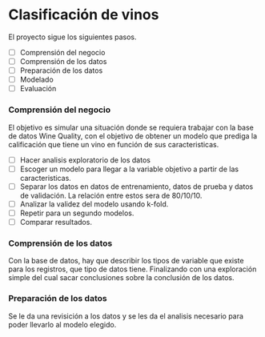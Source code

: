 # Clasificación de vinos

El proyecto sigue los siguientes pasos.

- [ ] Comprensión del negocio
- [ ] Comprensión de los datos
- [ ] Preparación de los datos
- [ ] Modelado
- [ ] Evaluación

### Comprensión del negocio

El objetivo es simular una situación donde se requiera trabajar con la base de datos Wine Quality, con el objetivo de obtener un modelo que prediga la calificación que tiene un vino en función de sus caracteristicas.

- [ ] Hacer analisis exploratorio de los datos
- [ ] Escoger un modelo para llegar a la variable objetivo a partir de las caracteristicas.
- [ ] Separar los datos en datos de entrenamiento, datos de prueba y datos de validación. La relación entre estos sera de 80/10/10.
- [ ] Analizar la validez del modelo usando k-fold.
- [ ] Repetir para un segundo modelos.
- [ ] Comparar resultados.

### Comprensión de los datos

Con la base de datos, hay que describir los tipos de variable que existe para los registros, que tipo de datos tiene. Finalizando con una exploración simple del cual sacar conclusiones sobre la conclusión de los datos.

### Preparación de los datos

Se le da una revisición a los datos y se les da el analisis necesario para poder llevarlo al modelo elegido.

### 
